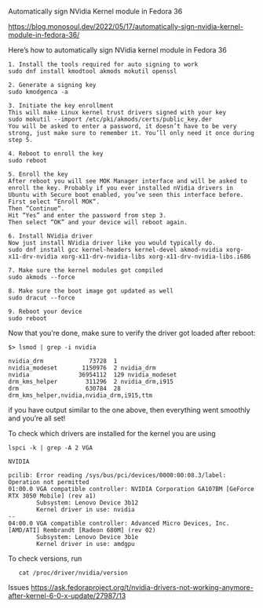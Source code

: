 Automatically sign NVidia Kernel module in Fedora 36

https://blog.monosoul.dev/2022/05/17/automatically-sign-nvidia-kernel-module-in-fedora-36/


Here’s how to automatically sign NVidia kernel module in Fedora 36

    1. Install the tools required for auto signing to work
    sudo dnf install kmodtool akmods mokutil openssl
    
    2. Generate a signing key
    sudo kmodgenca -a
    
    3. Initiate the key enrollment
    This will make Linux kernel trust drivers signed with your key
    sudo mokutil --import /etc/pki/akmods/certs/public_key.der
    You will be asked to enter a password, it doesn’t have to be very strong, just make sure to remember it. You’ll only need it once during step 5.
    
    4. Reboot to enroll the key
    sudo reboot
    
    5. Enroll the key
    After reboot you will see MOK Manager interface and will be asked to enroll the key. Probably if you ever installed nVidia drivers in Ubuntu with Secure boot enabled, you’ve seen this interface before.
    First select “Enroll MOK“.
    Then “Continue“.
    Hit “Yes” and enter the password from step 3.
    Then select “OK” and your device will reboot again.
    
    6. Install NVidia driver
    Now just install NVidia driver like you would typically do.
    sudo dnf install gcc kernel-headers kernel-devel akmod-nvidia xorg-x11-drv-nvidia xorg-x11-drv-nvidia-libs xorg-x11-drv-nvidia-libs.i686
    
    7. Make sure the kernel modules got compiled
    sudo akmods --force
    
    8. Make sure the boot image got updated as well
    sudo dracut --force
    
    9. Reboot your device
    sudo reboot

Now that you’re done, make sure to verify the driver got loaded after reboot:

    $> lsmod | grep -i nvidia

    nvidia_drm             73728  1
    nvidia_modeset       1150976  2 nvidia_drm
    nvidia              36954112  129 nvidia_modeset
    drm_kms_helper        311296  2 nvidia_drm,i915
    drm                   630784  28 drm_kms_helper,nvidia,nvidia_drm,i915,ttm

if you have output similar to the one above, then everything went smoothly and you’re all set!

To check which drivers are installed for the kernel you are using
    
    lspci -k | grep -A 2 VGA 
    
    NVIDIA

    pcilib: Error reading /sys/bus/pci/devices/0000:00:08.3/label: Operation not permitted
    01:00.0 VGA compatible controller: NVIDIA Corporation GA107BM [GeForce RTX 3050 Mobile] (rev a1)
            Subsystem: Lenovo Device 3b12
            Kernel driver in use: nvidia
    --
    04:00.0 VGA compatible controller: Advanced Micro Devices, Inc. [AMD/ATI] Rembrandt [Radeon 680M] (rev 02)
            Subsystem: Lenovo Device 3b1e
            Kernel driver in use: amdgpu

To check versions, run
       
       cat /proc/driver/nvidia/version


Issues
https://ask.fedoraproject.org/t/nvidia-drivers-not-working-anymore-after-kernel-6-0-x-update/27987/13


